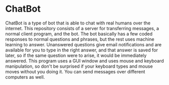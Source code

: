 # ChatBot
ChatBot is a type of bot that is able to chat with real humans over the internet. This repository consists of a server for transferring messages, a normal client program, and the bot. The bot basically has a few coded responses to normal questions and phrases, but the rest uses machine learning to answer. Unanswered questions give email notifications and are available for you to type in the right answer, and that answer is saved for later, so if the same question were to arise, it would be immediately answered. This program uses a GUI window and uses mouse and keyboard manipulation, so don't be surprised if your keyboard types and mouse moves without you doing it. You can send messages over different computers as well.
